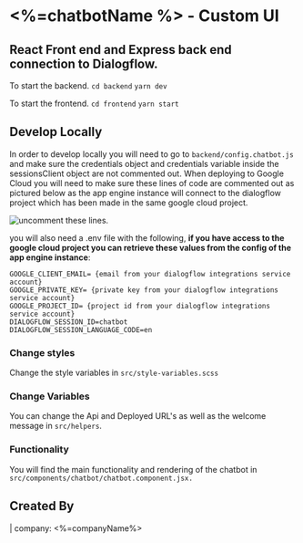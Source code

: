 # <%=chatbotName %> - Custom UI
## React Front end and Express back end connection to Dialogflow.

To start the backend.
`cd backend`
`yarn dev`

To start the frontend. 
`cd frontend`
`yarn start`

## Develop Locally

In order to develop locally you will need to go to `backend/config.chatbot.js` and make sure the credentials object and credentials variable inside the sessionsClient object are not commented out. When deploying to Google Cloud you will need to make sure these lines of code are commented out as pictured below as the app engine instance will connect to the dialogflow project which has been made in the same google cloud project. 

![uncomment these lines.](./readme-images/uncomment.png "Uncomment these lines")

you will also need a .env file with the following, **if you have access to the google cloud project you can retrieve these values from the config of the app engine instance**: 

```.env
GOOGLE_CLIENT_EMAIL= {email from your dialogflow integrations service account}
GOOGLE_PRIVATE_KEY= {private key from your dialogflow integrations service account}
GOOGLE_PROJECT_ID= {project id from your dialogflow integrations service account}
DIALOGFLOW_SESSION_ID=chatbot
DIALOGFLOW_SESSION_LANGUAGE_CODE=en
```

### Change styles

Change the style variables in `src/style-variables.scss`

### Change Variables

You can change the Api and Deployed URL's as well as the welcome message in `src/helpers`.

### Functionality

You will find the main functionality and rendering of the chatbot in `src/components/chatbot/chatbot.component.jsx.`

## Created By
| company: <%=companyName%>
